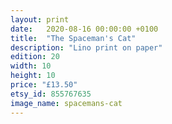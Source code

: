 ```yaml
---
layout: print
date:   2020-08-16 00:00:00 +0100
title:  "The Spaceman's Cat"
description: "Lino print on paper"
edition: 20
width: 10
height: 10
price: "£13.50"
etsy_id: 855767635
image_name: spacemans-cat
---
```

